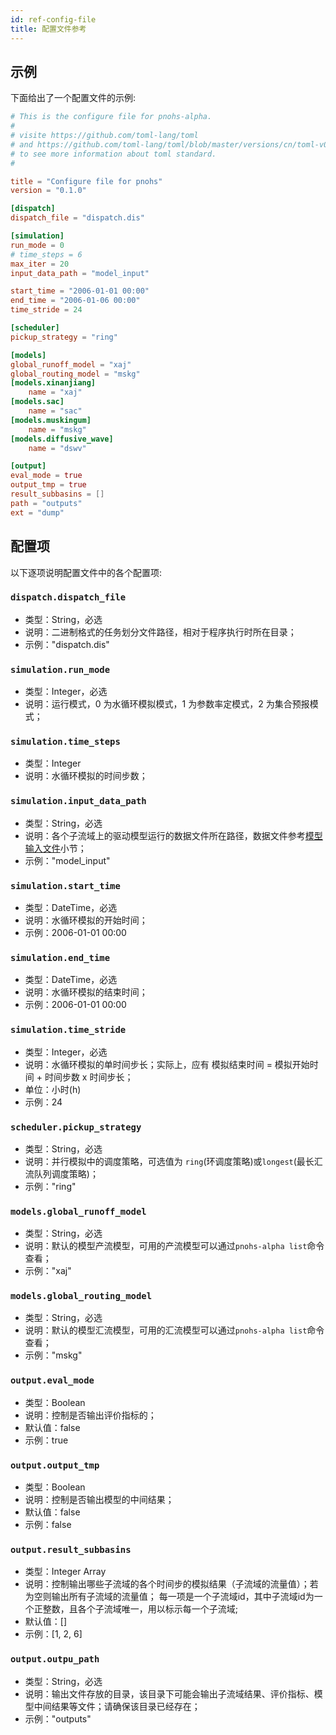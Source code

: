```yaml
---
id: ref-config-file
title: 配置文件参考
---
```


## 示例
下面给出了一个配置文件的示例: 
```toml
# This is the configure file for pnohs-alpha.
#
# visite https://github.com/toml-lang/toml
# and https://github.com/toml-lang/toml/blob/master/versions/cn/toml-v0.4.0.md
# to see more information about toml standard.
#

title = "Configure file for pnohs"
version = "0.1.0"

[dispatch]
dispatch_file = "dispatch.dis"

[simulation]
run_mode = 0
# time_steps = 6
max_iter = 20
input_data_path = "model_input"

start_time = "2006-01-01 00:00"
end_time = "2006-01-06 00:00"
time_stride = 24

[scheduler]
pickup_strategy = "ring"

[models]
global_runoff_model = "xaj"
global_routing_model = "mskg"
[models.xinanjiang]
    name = "xaj"
[models.sac]
    name = "sac"
[models.muskingum]
    name = "mskg"
[models.diffusive_wave]
    name = "dswv"

[output]
eval_mode = true
output_tmp = true
result_subbasins = []
path = "outputs"
ext = "dump" 
```

## 配置项
以下逐项说明配置文件中的各个配置项:

### `dispatch.dispatch_file`
- 类型：String，必选
- 说明：二进制格式的任务划分文件路径，相对于程序执行时所在目录；
- 示例："dispatch.dis"
  
### `simulation.run_mode`
- 类型：Integer，必选
- 说明：运行模式，0 为水循环模拟模式，1 为参数率定模式，2 为集合预报模式；

### `simulation.time_steps`
- 类型：Integer
- 说明：水循环模拟的时间步数；

### `simulation.input_data_path`
- 类型：String，必选
- 说明：各个子流域上的驱动模型运行的数据文件所在路径，数据文件参考[模型输入文件](ref-model-input-file.md)小节；
- 示例："model_input"

### `simulation.start_time`
- 类型：DateTime，必选
- 说明：水循环模拟的开始时间；
- 示例：2006-01-01 00:00

### `simulation.end_time`
- 类型：DateTime，必选
- 说明：水循环模拟的结束时间；
- 示例：2006-01-01 00:00

### `simulation.time_stride`
- 类型：Integer，必选
- 说明：水循环模拟的单时间步长；实际上，应有 模拟结束时间 = 模拟开始时间 + 时间步数 x 时间步长；
- 单位：小时(h)
- 示例：24

### `scheduler.pickup_strategy`
- 类型：String，必选
- 说明：并行模拟中的调度策略，可选值为 `ring`(环调度策略)或`longest`(最长汇流队列调度策略)；
- 示例："ring"

### `models.global_runoff_model`
- 类型：String，必选
- 说明：默认的模型产流模型，可用的产流模型可以通过`pnohs-alpha list`命令查看；
- 示例："xaj"

### `models.global_routing_model`
- 类型：String，必选
- 说明：默认的模型汇流模型，可用的汇流模型可以通过`pnohs-alpha list`命令查看；
- 示例："mskg"

### `output.eval_mode`
- 类型：Boolean
- 说明：控制是否输出评价指标的；
- 默认值：false
- 示例：true

### `output.output_tmp`
- 类型：Boolean
- 说明：控制是否输出模型的中间结果；
- 默认值：false
- 示例：false

### `output.result_subbasins`
- 类型：Integer Array
- 说明：控制输出哪些子流域的各个时间步的模拟结果（子流域的流量值）；若为空则输出所有子流域的流量值；
   每一项是一个子流域id，其中子流域id为一个正整数，且各个子流域唯一，用以标示每一个子流域;
- 默认值：[]
- 示例：[1, 2, 6]

### `output.outpu_path`
- 类型：String，必选
- 说明：输出文件存放的目录，该目录下可能会输出子流域结果、评价指标、模型中间结果等文件；请确保该目录已经存在；
- 示例："outputs"
